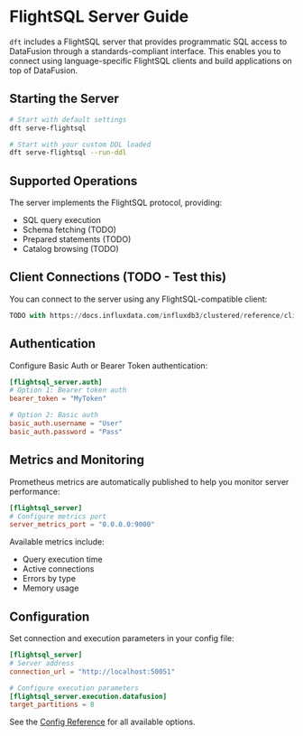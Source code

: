 # FlightSQL Server Guide

`dft` includes a FlightSQL server that provides programmatic SQL access to DataFusion through a standards-compliant interface. This enables you to connect using language-specific FlightSQL clients and build applications on top of DataFusion.

## Starting the Server

```sh
# Start with default settings
dft serve-flightsql

# Start with your custom DDL loaded
dft serve-flightsql --run-ddl
```

## Supported Operations

The server implements the FlightSQL protocol, providing:

- SQL query execution
- Schema fetching (TODO)
- Prepared statements (TODO)
- Catalog browsing (TODO)

## Client Connections (TODO - Test this)

You can connect to the server using any FlightSQL-compatible client:

```python
TODO with https://docs.influxdata.com/influxdb3/clustered/reference/client-libraries/flight/python-flightsql-dbapi/
```

## Authentication

Configure Basic Auth or Bearer Token authentication:

```toml
[flightsql_server.auth]
# Option 1: Bearer token auth
bearer_token = "MyToken"

# Option 2: Basic auth
basic_auth.username = "User" 
basic_auth.password = "Pass"
```

## Metrics and Monitoring

Prometheus metrics are automatically published to help you monitor server performance:

```toml
[flightsql_server]
# Configure metrics port
server_metrics_port = "0.0.0.0:9000"
```

Available metrics include:
- Query execution time
- Active connections
- Errors by type
- Memory usage

## Configuration

Set connection and execution parameters in your config file:

```toml
[flightsql_server]
# Server address
connection_url = "http://localhost:50051"

# Configure execution parameters
[flightsql_server.execution.datafusion]
target_partitions = 8
```

See the [Config Reference](config.md) for all available options.
